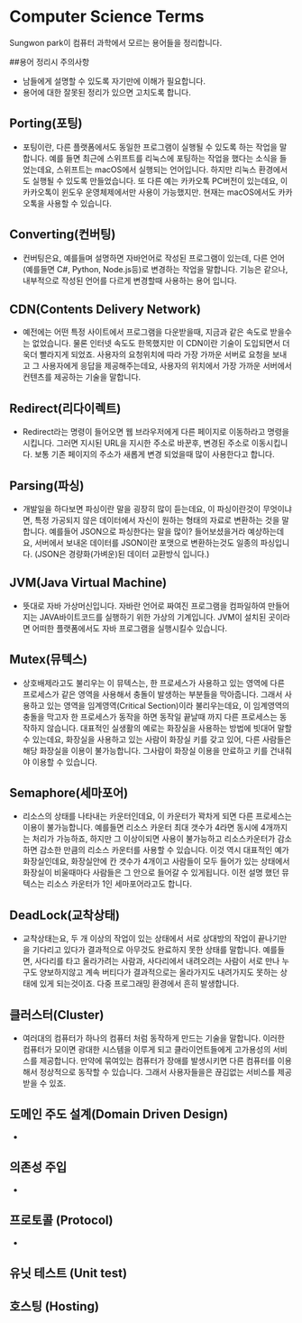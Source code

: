 # Computer Science Terms
Sungwon park이 컴퓨터 과학에서 모르는 용어들을 정리합니다.

##용어 정리시 주의사항

- 남들에게 설명할 수 있도록 자기만에 이해가 필요합니다.
- 용어에 대한 잘못된 정리가 있으면 고치도록 합니다.

## Porting(포팅)
- 포팅이란, 다른 플랫폼에서도 동일한 프로그램이 실행될 수 있도록 하는 작업을 말합니다. 예를 들면 최근에 스위프트를 리눅스에 포팅하는 작업을 했다는 소식을 들었는데요, 스위프트는 macOS에서 실행되는 언어입니다. 하지만 리눅스 환경에서도 실행될 수 있도록 만들었습니다. 또 다른 예는 카카오톡 PC버전이 있는데요, 이 카카오톡이 윈도우 운영체제에서만 사용이 가능했지만. 현재는 macOS에서도 카카오톡을 사용할 수 있습니다. 

## Converting(컨버팅)
- 컨버팅은요, 예를들며 설명하면 자바언어로 작성된 프로그램이 있는데, 다른 언어(예를들면 C#, Python, Node.js등)로 변경하는 작업을 말합니다. 기능은 같으나, 내부적으로 작성된 언어를 다르게 변경할때 사용하는 용어 입니다.

## CDN(Contents Delivery Network)
- 예전에는 어떤 특정 사이트에서 프로그램을 다운받을때, 지금과 같은 속도로 받을수는 없었습니다. 물론 인터넷 속도도 한목했지만 이 CDN이란 기술이 도입되면서 더욱더 빨라지게 되었죠. 사용자의 요청위치에 따라 가장 가까운 서버로 요청을 보내고 그 사용자에게 응답을 제공해주는데요, 사용자의 위치에서 가장 가까운 서버에서 컨텐츠를 제공하는 기술을 말합니다.

## Redirect(리다이렉트)
- Redirect라는 명령이 들어오면 웹 브라우저에게 다른 페이지로 이동하라고 명령을 시킵니다. 그러면 지시된 URL을 지시한 주소로 바꾼후, 변경된 주소로 이동시킵니다. 보통 기존 페이지의 주소가 새롭게 변경 되었을때 많이 사용한다고 합니다.

## Parsing(파싱)
- 개발일을 하다보면 파싱이란 말을 굉장히 많이 듣는데요, 이 파싱이란것이 무엇이냐면, 특정 가공되지 않은 데이터에서 자신이 원하는 형태의 자료로 변환하는 것을 말합니다. 예를들어 JSON으로 파싱한다는 말을 많이? 들어보셨을거라 예상하는데요, 서버에서 보내온 데이터를 JSON이란 포맷으로 변환하는것도 일종의 파싱입니다. (JSON은 경량화(가벼운)된 데이터 교환방식 입니다.)

## JVM(Java Virtual Machine)
- 뜻대로 자바 가상머신입니다. 자바란 언어로 짜여진 프로그램을 컴파일하여 만들어지는 JAVA바이트코드를 실행하기 위한 가상의 기계입니다. JVM이 설치된 곳이라면 어떠한 플랫폼에서도 자바 프로그램을 실행시킬수 있습니다. 

## Mutex(뮤텍스)
- 상호배제라고도 불리우는 이 뮤텍스는, 한 프로세스가 사용하고 있는 영역에 다른 프로세스가 같은 영역을 사용해서 충돌이 발생하는 부분들을 막아줍니다. 그래서 사용하고 있는 영역을 임계영역(Critical Section)이라 불리우는데요, 이 임계영역의 충돌을 막고자 한 프로세스가 동작을 하면 동작일 끝날때 까지 다른 프로세스는 동작하지 않습니다. 대표적인 실생활의 예로는 화장실을 사용하는 방법에 빗대어 말할수 있는데요, 화장실을 사용하고 있는 사람이 화장실 키를 갖고 있어, 다른 사람들은 해당 화장실을 이용이 불가능합니다. 그사람이 화장실 이용을 만료하고 키를 건내줘야 이용할 수 있습니다.

## Semaphore(세마포어)
- 리소스의 상태를 나타내는 카운터인데요, 이 카운터가 꽉차게 되면 다른 프로세스는 이용이 불가능합니다. 예를들면 리소스 카운터 최대 갯수가 4라면 동시에 4개까지는 처리가 가능하죠, 하지만 그 이상이되면 사용이 불가능하고 리소스카운터가 감소하면 감소한 만큼의 리소스 카운터를 사용할 수 있습니다. 이것 역시 대표적인 예가 화장실인데요, 화장실안에 칸 갯수가 4개이고 사람들이 모두 들어가 있는 상태에서 화장실이 비울때마다 사람들은 그 안으로 들어갈 수 있게됩니다. 이전 설명 했던 뮤텍스는 리소스 카운터가 1인 세마포어라고도 합니다. 

## DeadLock(교착상태)
- 교착상태는요, 두 개 이상의 작업이 있는 상태에서 서로 상대방의 작업이 끝나기만을 기다리고 있다가 결과적으로 아무것도 완료하지 못한 상태를 말합니다. 예를들면, 사다리를 타고 올라가려는 사람과, 사다리에서 내려오려는 사람이 서로 만나 누구도 양보하지않고 계속 버티다가 결과적으로는 올라가지도 내려가지도 못하는 상태에 있게 되는것이죠. 다중 프로그래밍 환경에서 흔히 발생합니다.

## 클러스터(Cluster)
- 여러대의 컴퓨터가 하나의 컴퓨터 처럼 동작하게 만드는 기술을 말합니다. 이러한 컴퓨터가 모이면 광대한 시스템을 이루게 되고 클라이언트들에게 고가용성의 서비스를 제공합니다. 만약에 묶여있는 컴퓨터가 장애를 발생시키면 다른 컴퓨터를 이용해서 정상적으로 동작할 수 있습니다. 그래서 사용자들을은 끊김없는 서비스를 제공받을 수 있죠.

## 도메인 주도 설계(Domain Driven Design)
-

## 의존성 주입
-

## 프로토콜 (Protocol)
-

## 유닛 테스트 (Unit test)

## 호스팅 (Hosting)
